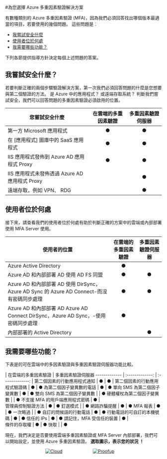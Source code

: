 <properties
    pageTitle="Azure MFA 雲端與伺服器 |Microsoft Azure"
    description="選擇最適合您問我試著保護哪些 am，並在哪裡找到我使用者的多重因素驗證 secutiry 方案。  請選擇 [雲端 MFA 伺服器或 AD FS。"
    services="multi-factor-authentication"
    documentationCenter=""
    authors="kgremban"
    manager="femila"
    editor="yossib"/>

<tags
    ms.service="multi-factor-authentication"
    ms.workload="identity"
    ms.tgt_pltfrm="na"
    ms.devlang="na"
    ms.topic="get-started-article"
    ms.date="10/14/2016"
    ms.author="kgremban"/>

#<a name="choose-the-azure-multi-factor-authentication-solution-for-you"></a>為您選擇 Azure 多重因素驗證解決方案

有數種類別的 Azure 多重因素驗證 (MFA)，因為我們必須回答找出哪個版本最適當的項目，若要使用的幾個問題。  這些問題是︰

-   [我嘗試安全什麼](#what-am-i-trying-to-secure)
-   [使用者位於何處](#where-are-the-users-located)
- [我需要哪些功能？](#what-featured-do-i-need)

下列各節提供指導方針決定每個上述問題的答案。

## <a name="what-am-i-trying-to-secure"></a>我嘗試安全什麼？

若要判斷正確的兩個步驟驗證解決方案，第一次我們必須回答問題的什麼是您想要與第二個驗證的方法。  是 Azure 中的應用程式？  或遠端存取系統？  判斷我們嘗試安全，我們可以回答問題的多重因素驗證必須啟用的位置。  


您嘗試安全什麼| 在雲端的多重因素驗證|多重因素驗證伺服器
------------- | :-------------: | :-------------: |
第一方 Microsoft 應用程式|● |● |
在 [應用程式] 圖庫中的 SaaS 應用程式|● |● |
IIS 應用程式發佈到 Azure AD 應用程式 Proxy|● |● |
IIS 應用程式未發佈透過 Azure AD 應用程式 Proxy | |● |
遠端存取，例如 VPN、 RDG| |● |



## <a name="where-are-the-users-located"></a>使用者位於何處

接下來，請查看我們的使用者位於何處有助於判斷正確的方案中的雲端或內部部署使用 MFA Server 使用。



使用者的位置| 在雲端的多重因素驗證|多重因素驗證伺服器
------------- | :-------------: | :-------------: |
Azure Active Directory|● | |
Azure AD 和內部部署 AD 使用 AD FS 同盟|● |● |
Azure AD 和內部部署 AD 使用 DirSync，Azure AD Sync 的 Azure AD Connect-而沒有密碼同步處理|● |● |
Azure AD 和內部部署 AD Azure AD Connect DirSync，Azure AD Sync，-使用密碼同步處理|● | |
內部部署的 Active Directory| |● |

## <a name="what-features-do-i-need"></a>我需要哪些功能？

下表是的可在雲端中的多因素驗證與多重因素驗證伺服器功能比較。

 | 在雲端的多重因素驗證 | 多重因素驗證伺服器
------------- | :-------------: | :-------------: |
第二個因素的行動應用程式通知 | ● | ● |
第二個因素的行動應用程式驗證碼 | ● | ●
為第二個因子變異數的電話 | ● | ●
單向 SMS 為第二個因子變異數 | ● | ●
雙向 SMS 為第二個因子變異數 |  | ●
硬體權杖為第二個因子變異數 |  | ●
不支援 MFA 的用戶端應用程式密碼 | ● |  
管理員控制驗證方法 | ● | ●
釘選模式 |  | ●
網路詐騙提醒 | ● | ●
MFA 報表 | ● | ●
一次略過 |  | ●
自訂的問候語的行動電話 | ● | ●
行動電話的可自訂的本機號碼 | ● | ●
信任的 IPs | ● | ●
請記住，MFA 受信任的裝置  | ● |  
條件的存取權 | ● | ●
快取 |  | ●

現在，我們決定是否要使用雲端多重因素驗證或 MFA Server 內部部署，我們可以開始設定，並使用 Azure 多重因素驗證。 **選取圖示，表示您的狀況 ！**

<center>




[![Cloud](./media/multi-factor-authentication-get-started/cloud2.png)](multi-factor-authentication-get-started-cloud.md)&nbsp;&nbsp;&nbsp;&nbsp;&nbsp;&nbsp;&nbsp;&nbsp;&nbsp;&nbsp;&nbsp;&nbsp;&nbsp;&nbsp;&nbsp;&nbsp;&nbsp;&nbsp;&nbsp;&nbsp;&nbsp;&nbsp;&nbsp;&nbsp;&nbsp;[![Proofup](./media/multi-factor-authentication-get-started/server2.png)](multi-factor-authentication-get-started-server.md)  &nbsp;&nbsp;&nbsp;&nbsp;&nbsp;
</center>
